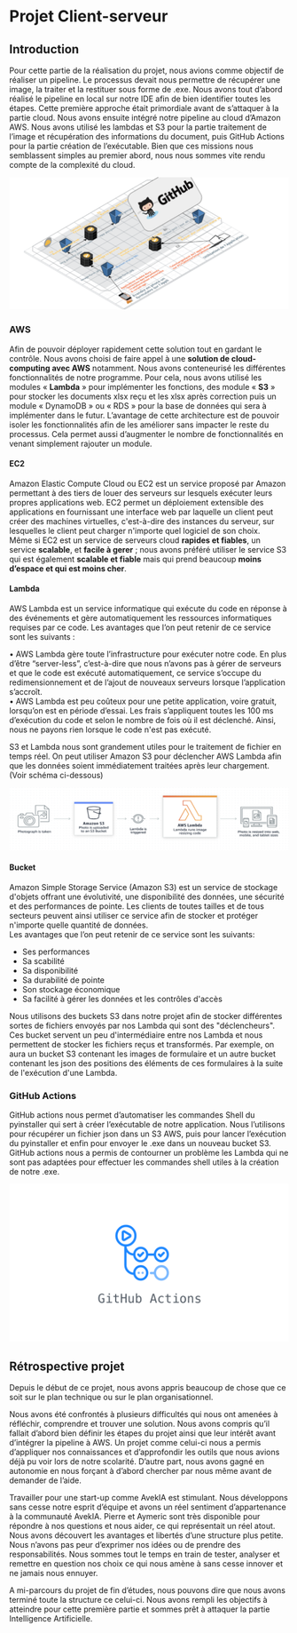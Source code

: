 # <span class="underline">Projet Client-serveur</span> 
## <span class="underline">Introduction</span> 

Pour cette partie de la réalisation du projet, nous avions comme objectif de réaliser un pipeline.  Le processus devait nous permettre de récupérer une image, la traiter et la restituer sous forme de .exe.  Nous avons tout d’abord réalisé le pipeline en local sur notre IDE afin de bien identifier toutes les étapes. Cette première approche était primordiale avant de s’attaquer à la partie cloud.  Nous avons ensuite intégré notre pipeline au cloud d’Amazon AWS. Nous avons utilisé les lambdas et S3 pour la partie traitement de l’image et récupération des informations du document, puis GitHub Actions pour la partie création de l’exécutable.  Bien que ces missions nous semblassent simples au premier abord, nous nous sommes vite rendu compte de la complexité du cloud.  

 ![shema pipeline](https://github.com/solenemorais/projetjs/blob/main/Capture%20d%E2%80%99e%CC%81cran%202021-01-28%20a%CC%80%2014.52.46.png)
###   <span class="underline">AWS</span>
Afin de pouvoir déployer rapidement cette solution tout en gardant le contrôle. Nous avons choisi de faire appel à une **solution de cloud-computing avec AWS** notamment. Nous avons conteneurisé les différentes fonctionnalités de notre programme. Pour cela, nous avons utilisé les modules « **Lambda** » pour implémenter les fonctions, des module « **S3** » pour stocker les documents xlsx reçu et les xlsx après correction puis un module « DynamoDB » ou « RDS » pour la base de données qui sera à implémenter dans le futur. 
L’avantage de cette architecture est de pouvoir isoler les fonctionnalités afin de les améliorer sans impacter le reste du processus. 
Cela permet aussi d’augmenter le nombre de fonctionnalités en venant simplement rajouter un module. 

#### <span class="underline">EC2</span>
Amazon Elastic Compute Cloud ou EC2 est un service proposé par Amazon permettant à des tiers de louer des serveurs sur lesquels exécuter leurs propres applications web. EC2 permet un déploiement extensible des applications en fournissant une interface web par laquelle un client peut créer des machines virtuelles, c'est-à-dire des instances du serveur, sur lesquelles le client peut charger n'importe quel logiciel de son choix.  
Même si EC2 est un service de serveurs cloud **rapides et fiables**, un service **scalable**, et **facile à gerer** ; nous avons préféré utiliser le service S3 qui est également **scalable et fiable** mais qui prend beaucoup **moins d’espace et qui est moins cher**.

#### <span class="underline">Lambda</span> 
AWS Lambda est un service informatique qui exécute du code en réponse à des événements et gère automatiquement les ressources informatiques requises par ce code. 
Les avantages que l’on peut retenir de ce service sont les suivants :

•	AWS Lambda gère toute l’infrastructure pour exécuter notre code. En plus d’être “server-less”, c’est-à-dire que nous n’avons pas à gérer de serveurs et que le code est exécuté automatiquement, ce service s’occupe du redimensionnement et de l’ajout de nouveaux serveurs lorsque l’application s’accroît.  
•	AWS Lambda est peu coûteux pour une petite application, voire gratuit, lorsqu’on est en période d’essai. Les frais s’appliquent toutes les 100 ms d’exécution du code et selon le nombre de fois où il est déclenché. Ainsi, nous ne payons rien lorsque le code n'est pas exécuté.

S3 et Lambda nous sont grandement utiles pour le traitement de fichier en temps réel.
On peut utiliser Amazon S3 pour déclencher AWS Lambda afin que les données soient immédiatement traitées après leur chargement. (Voir schéma ci-dessous)

![shema lambda](https://github.com/solenemorais/projetjs/blob/main/Capture%20d%E2%80%99e%CC%81cran%202021-01-28%20a%CC%80%2014.41.10.png)
#### Bucket
Amazon Simple Storage Service (Amazon S3) est un service de stockage d'objets offrant une évolutivité, une disponibilité des données, une sécurité et des performances de pointe. Les clients de toutes tailles et de tous secteurs peuvent ainsi utiliser ce service afin de stocker et protéger n'importe quelle quantité de données.  
Les avantages que l’on peut retenir de ce service sont les suivants:

- Ses performances  
- Sa scabilité  
- Sa disponibilité  
- Sa durabilité de pointe  
- Son stockage économique  
- Sa facilité à gérer les données et les contrôles d'accès  

Nous utilisons des buckets S3 dans notre projet afin de stocker différentes sortes de fichiers envoyés par nos Lambda qui sont des "déclencheurs". Ces bucket servent un peu d'intermédiaire entre nos Lambda et nous permettent de stocker les fichiers reçus et transformés. Par exemple, on aura un bucket S3 contenant les images de formulaire et un autre bucket contenant les json des positions des éléments de ces formulaires à la suite de l'exécution d'une Lambda.

### <span class="underline">GitHub Actions</span>
GitHub actions nous permet d’automatiser les commandes Shell du pyinstaller qui sert à créer l’exécutable de notre application. 
Nous l’utilisons pour récupérer un fichier json dans un S3 AWS, puis pour lancer l’exécution du pyinstaller et enfin pour envoyer le .exe dans un nouveau bucket S3.  
GitHub actions nous a permis de contourner un problème les Lambda qui ne sont pas adaptées pour effectuer les commandes shell utiles à la création de notre .exe. 

![github_action](https://github.com/solenemorais/projetjs/blob/main/github_action.png)
## <span class="underline">Rétrospective projet</span>

 Depuis le début de ce projet, nous avons appris beaucoup de chose que ce soit sur le plan technique ou sur le plan organisationnel.

 Nous avons été confrontés à plusieurs difficultés qui nous ont amenées à réfléchir, comprendre et trouver une solution. Nous avons compris qu’il fallait d’abord bien définir les étapes du projet ainsi que leur intérêt avant d’intégrer la pipeline à AWS. Un projet comme celui-ci nous a permis d’appliquer nos connaissances et d’approfondir les outils que nous avions déjà pu voir lors de notre scolarité. D’autre part, nous avons gagné en autonomie en nous forçant à d’abord chercher par nous même avant de demander de l’aide.
 
 Travailler pour une start-up comme AvekIA est stimulant. Nous développons sans cesse notre esprit d’équipe et avons un réel sentiment d’appartenance à la communauté AvekIA. Pierre et Aymeric sont très disponible pour répondre à nos questions et nous aider, ce qui représentait un réel atout. Nous avons découvert les avantages et libertés d’une structure plus petite. Nous n’avons pas peur d’exprimer nos idées ou de prendre des responsabilités. Nous sommes tout le temps en train de tester, analyser et remettre en question nos choix ce qui nous amène à sans cesse innover et ne jamais nous ennuyer.
 
 A mi-parcours du projet de fin d’études, nous pouvons dire que nous avons terminé toute la structure ce celui-ci. Nous avons rempli les objectifs à atteindre pour cette première partie et sommes prêt à attaquer la partie Intelligence Artificielle.
